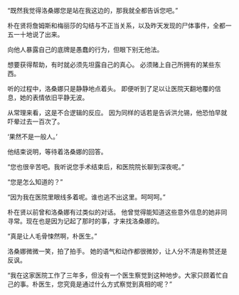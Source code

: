 “既然我觉得洛桑娜您是站在我这边的，那我就全都告诉您吧。”

朴在贤将詹姆斯和梅丽莎的勾结与不正当关系，以及昨天发现的尸体事件，全都一五一十地说了出来。

向他人暴露自己的底牌是愚蠢的行为，但眼下别无他法。

想要获得帮助，有时就必须先坦露自己的真心。
必须赌上自己所拥有的某些东西。

听的过程中，洛桑娜只是静静地点着头。
即便听到了足以让医院天翻地覆的信息，她的表情依旧平静无波。

从常理来看，这是不合逻辑的反应。
因为同样的话若是告诉洪允锡，他恐怕早就吓晕过去一百次了。

‘果然不是一般人。’

他结束说明，等待着洛桑娜的回答。

“您也很辛苦吧。我听说您手术结束后，和医院院长聊到深夜呢。”

“您是怎么知道的？”

“因为我在医院里眼线多着呢。谁也逃不出这里。呵呵呵。”

朴在贤以前曾和洛桑娜有过类似的对话。
他曾觉得能知道这些意外信息的她非同寻常。现在也是因为记起了那时的事，才来找洛桑娜的。

“真是让人毛骨悚然啊，朴医生。”

洛桑娜微微一笑，拍了拍手。
她的语气和动作都很微妙，让人分不清是称赞还是反讽。

“我在这家医院工作了三年多，但没有一个医生察觉到这种地步。大家只顾着忙自己的事。朴医生，您究竟是通过什么方式察觉到真相的呢？”